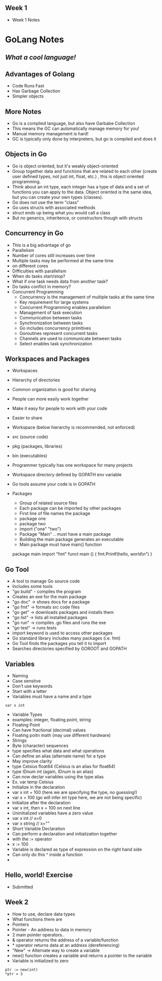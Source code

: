 ## Week 1
- Week 1 Notes

# GoLang Notes
## _What a cool language!_

## Advantages of Golang
- Code Runs Fast
- Has Garbage Collection
- Simpler objects

## More Notes
- Go is a complied language, but also have Garbabe Collection
- This means the GC can automatically manage memory for you!
- Manual memory management is hard!
- GC is typically only done by interpreters, but go is compiled and does it

## Objects in Go
- Go is object oriented, but it's weakly object-oriented
- Group together data and functions that are related to each other (create user defined types, not just int, float, etc.) , this is object oriented programming.
- Think about an int type, each integer has a type of data and a set of functions you can apply to the data. Object oriented is the same idea, but you can create
your own types (classes).
- Go does not use the term "class"
- Go uses structs with associated methods
- struct ends up being what you would call a class
- But no generics, inheritence, or constructors though with structs

## Concurrency in Go
- This is a big advantage of go
- Parallelism
- Number of cores still increases over time
- Multiple tasks may be performed at the same time
- on different cores
- Difficulties with parallelism
- When do tasks start/stop?
- What if one task needs data from another task?
- Do tasks conflict in memory?
- Concurrent Programming
  - Concurrency is the management of multiple tasks at the same time
  - Key requirement for large systems
  - Concurrent Programming enables parallelism
  - Management of task execution
  - Communication between tasks
  - Synchronization between tasks
  - Go includes concurrency primitives
  - Goroutines represent concurrent tasks
  - Channels are used to communicate between tasks
  - Select enables task synchronization

## Workspaces and Packages
- Workspaces
- Hierarchy of directories
- Common organization is good for sharing
- People can more easily work together
- Make it easy for people to work with your code
- Easier to share
- Workspace (below hierarchy is recommended, not enforced)
 - src (source code)
 - pkg (packages, libraries)
 - bin (executables) 
 - Programmer typically has one workspace for many projects
 - Workspace directory defined by GOPATH env variable
 - Go tools assume your code is in GOPATH
 - Packages 
   - Group of related source files
   - Each package can be imported by other packages
   - First line of file names the package
   - package one
   - package two
   - import ("one" "two")
   - Package "Main" .. must have a main package
   - Building the main package generates an executable
   - Main package must have main() function
   
   package main
   import "fmt"
   funct main () {
       fmt.Printf(hello, world\n")
   }

## Go Tool
- A tool to manage Go source code
- Includes some tools
- "go build" - compiles the program
- Creates an exe for the main package
- "go doc" -> shows docs for a package
- "go fmt" -> formats src code files
- "go get" -> downloads packages and installs them
- "go list" -> lists all installed packages
- "go run" -> compiles .go files and runs the exe
- "go test" -> runs tests
- import keyword is used to access other packages
- Go standard library includes many packages (i.e. fmt)
- Go Tool finds the packages you tell it to import
- Searches directories specified by GOROOT and GOPATH

## Variables
- Naming
- Case sensitve
- Don't use keywords
- Start with a letter
- Variables must have a name and a type

``` var x int ```
- Variable Types
- examples: integer, floating point, string
- Floating Point
- Can have fractional (decimal) values
- Floating poitn math (may use different hardware)
- Strings
- Byte (character) sequences
- type specifies what data and what operations
- Can define an alias (alternate name) for a type
- May improve clarity
- type Celsius float64 (Celsius is an alias for float64)
- type IDnum int (again, IDnum is an alias)
- Can now declar variables using the type alias
- Ex. var temp Celsius
- Initialize in the declaration
- var x int = 100 (here we are specifying the type, no guessing!)
- var x = 100 (go will infer int type here, we are not being specific)
- Initialize after the declaration
- var x int, then x = 100 on next line
- Uninitialized variables have a zero value
- var x int // x=0
- var x string // x=""
- Short Variable Declaration
- Can perform a declaration and initialization together 
- with the := operator
- x := 100
- Variable is declared as type of expression on the right hand side
- Can only do this ^ inside a function
- 

## Hello, world! Exercise
- Submitted



## Week 2
- How to use, declare data types
- What functions there are 
- Pointers
- Pointer - An address to data in memory
- 2 main pointer operators..
- & operator returns the address of a variable/function
- \* operator returns data at an address (dereferencing)
- "New" -> Alternate way to create a variable
- new() function creates a variable and returns a pointer to the variable
- Variable is initialized to zero

```
ptr := new(int)
*ptr = 3
```



